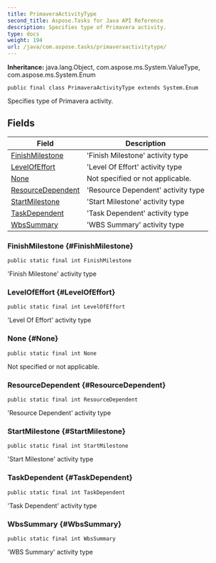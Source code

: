 ```yaml
---
title: PrimaveraActivityType
second_title: Aspose.Tasks for Java API Reference
description: Specifies type of Primavera activity.
type: docs
weight: 194
url: /java/com.aspose.tasks/primaveraactivitytype/
---
```


**Inheritance:**
java.lang.Object, com.aspose.ms.System.ValueType, com.aspose.ms.System.Enum
```
public final class PrimaveraActivityType extends System.Enum
```

Specifies type of Primavera activity.
## Fields

| Field | Description |
| --- | --- |
| [FinishMilestone](#FinishMilestone) | 'Finish Milestone' activity type |
| [LevelOfEffort](#LevelOfEffort) | 'Level Of Effort' activity type |
| [None](#None) | Not specified or not applicable. |
| [ResourceDependent](#ResourceDependent) | 'Resource Dependent' activity type |
| [StartMilestone](#StartMilestone) | 'Start Milestone' activity type |
| [TaskDependent](#TaskDependent) | 'Task Dependent' activity type |
| [WbsSummary](#WbsSummary) | 'WBS Summary' activity type |
### FinishMilestone {#FinishMilestone}
```
public static final int FinishMilestone
```


'Finish Milestone' activity type

### LevelOfEffort {#LevelOfEffort}
```
public static final int LevelOfEffort
```


'Level Of Effort' activity type

### None {#None}
```
public static final int None
```


Not specified or not applicable.

### ResourceDependent {#ResourceDependent}
```
public static final int ResourceDependent
```


'Resource Dependent' activity type

### StartMilestone {#StartMilestone}
```
public static final int StartMilestone
```


'Start Milestone' activity type

### TaskDependent {#TaskDependent}
```
public static final int TaskDependent
```


'Task Dependent' activity type

### WbsSummary {#WbsSummary}
```
public static final int WbsSummary
```


'WBS Summary' activity type

